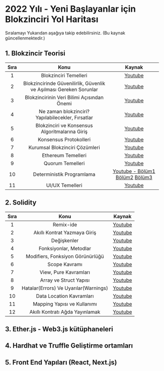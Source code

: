 # 2022 Yılı - Yeni Başlayanlar için Blokzinciri Yol Haritası

Sıralamayı Yukarıdan aşağıya takip edebilirsiniz. (Bu kaynak güncellenmektedir.)

## 1. Blokzincir Teorisi

| Sıra |   Konu    | Kaynak |
|:-----------------:|:----------------------------------------------------------------------------:|:---:|
| 1 | Blokzinciri Temelleri | [Youtube](https://youtu.be/K5GwASHqfag?list=PLOXjg9tqYEhwE6AhDJai2J7rRSHUdmmlZ) |
| 2 | Blokzincirinde Güvenilirlik, Güvenlik ve Aşılması Gereken Sorunlar | [Youtube](https://youtu.be/dpGBbh90gRs?list=PLOXjg9tqYEhwE6AhDJai2J7rRSHUdmmlZ) |
| 3 | Blokzincirinin Veri Bilimi Açısından Önemi | [Youtube](https://youtu.be/_rDR3CXxltM?list=PLOXjg9tqYEhwE6AhDJai2J7rRSHUdmmlZ) |
| 4 | Ne zaman blokzinciri? Yapılabilecekler, Fırsatlar | [Youtube](https://youtu.be/D-ftPjprxd4?list=PLOXjg9tqYEhwE6AhDJai2J7rRSHUdmmlZ) |
| 5 | Blokzinciri ve Konsensus Algoritmalarına Giriş  | [Youtube](https://youtu.be/BMlAHk7f1gk?list=PLOXjg9tqYEhwE6AhDJai2J7rRSHUdmmlZ) |
| 6 | Konsensus Protokolleri  | [Youtube](https://youtu.be/mO6A9IK53nQ?list=PLOXjg9tqYEhwE6AhDJai2J7rRSHUdmmlZ) |
| 7 | Kurumsal Blokzinciri Çözümleri  | [Youtube](https://youtu.be/dzwy9i95uFM?list=PLOXjg9tqYEhwE6AhDJai2J7rRSHUdmmlZ) |
| 8 | Ethereum Temelleri | [Youtube](https://youtu.be/Q-tUPuPYkXs?list=PLOXjg9tqYEhwE6AhDJai2J7rRSHUdmmlZ) |
| 9 | Quorum Temelleri | [Youtube](https://youtu.be/WxoLFbaqgmc?list=PLOXjg9tqYEhwE6AhDJai2J7rRSHUdmmlZ) |
| 10 | Deterministik Programlama | [Youtube - Bölüm1](https://youtu.be/UomGAJtkB6Q?list=PLOXjg9tqYEhwE6AhDJai2J7rRSHUdmmlZ) [Bölüm2](https://youtu.be/3gosTODdo84?list=PLOXjg9tqYEhwE6AhDJai2J7rRSHUdmmlZ) [Bölüm3](https://youtu.be/Nh5U6bLUdxQ?list=PLOXjg9tqYEhwE6AhDJai2J7rRSHUdmmlZ)|
| 11 | UI/UX Temelleri | [Youtube](https://youtu.be/0ySe5hOtLIQ?list=PLOXjg9tqYEhwE6AhDJai2J7rRSHUdmmlZ) |

## 2. Solidity

| Sıra |   Konu    | Kaynak |
|:-----------------:|:----------------------------------------------------------------------------:|:---:|
| 1 | Remix-ide | [Youtube](https://youtu.be/gyMwXuJrbJQ?t=7277) |
| 2 | Akıllı Kontrat Yazmaya Giriş | [Youtube](https://youtu.be/gyMwXuJrbJQ?t=7573) |
| 3 | Değişkenler | [Youtube](https://youtu.be/gyMwXuJrbJQ?t=7940) |
| 4 | Fonksiyonlar, Metodlar | [Youtube](https://www.youtube.com/watch?v=gyMwXuJrbJQ&t=8321s) |
| 5 | Modifiers, Fonksiyon Görünürlüğü | [Youtube](https://youtu.be/gyMwXuJrbJQ?t=8716) |
| 6 | Scope Kavramı | [Youtube](https://youtu.be/gyMwXuJrbJQ?t=8938) |
| 7 | View, Pure Kavramları | [Youtube](https://youtu.be/gyMwXuJrbJQ?t=9097) |
| 8 | Array ve Struct Yapısı | [Youtube](https://youtu.be/gyMwXuJrbJQ?t=9329) |
| 9 | Hatalar(Errors) Ve Uyarılar(Warnings) | [Youtube](https://youtu.be/gyMwXuJrbJQ?t=9933) |
| 10 | Data Location Kavramları | [Youtube](https://youtu.be/gyMwXuJrbJQ?t=9994) |
| 11 | Mapping Yapısı ve Kullanımı | [Youtube](https://youtu.be/gyMwXuJrbJQ?t=10217) |
| 12 | Akıllı Kontratı Ağda Yayınlamak | [Youtube](https://youtu.be/gyMwXuJrbJQ?t=10417) |

## 3. Ether.js - Web3.js kütüphaneleri

## 4. Hardhat ve Truffle Geliştirme ortamları

## 5. Front End Yapıları (React, Next.js)
